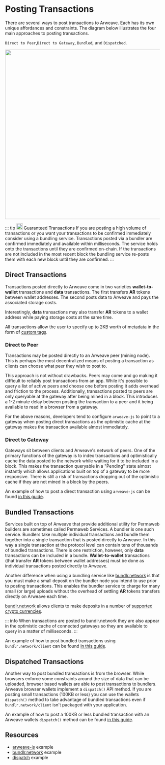 # Posting Transactions
There are several ways to post transactions to Arweave. Each has its own unique affordances and constraints. The diagram below illustrates the four main approaches to posting transactions.

`Direct to Peer`,`Direct to Gateway`, `Bundled`, and `Dispatched`.

<img src="https://arweave.net/Z1eDDnz4kqxAkkzy6p5elMz-jKnlaVIletp-Tm6W8kQ" width="550">

::: tip <img src="https://arweave.net/blzzObMx8QvyrPTdLPGV3m-NsnJ-QqBzvQIQzzZEfIk" width="20"> Guaranteed Transactions
If you are posting a high volume of transactions or you want your transactions to be confirmed immediately consider using a bundling service. Transactions posted via a bundler are confirmed immediately and available within milliseconds. The service holds onto the transactions until they are confirmed on-chain. If the transactions are not included in the most recent block the bundling service re-posts them with each new block until they are confirmed. 
:::

## Direct Transactions
Transactions posted directly to Arweave come in two varieties **wallet-to-wallet** transactions and **data** transactions. The first transfers **AR** tokens between wallet addresses. The second posts data to Arweave and pays the associated storage costs.

Interestingly, **data** transactions may also transfer **AR** tokens to a wallet address while paying storage costs at the same time. 

All transactions allow the user to specify up to 2KB worth of metadata in the form of [custom tags](./tags.md).



### Direct to Peer
Transactions may be posted directly to an Arweave peer (mining node). This is perhaps the most decentralized means of posting a transaction as clients can choose what peer they wish to post to. 

This approach is not without drawbacks. Peers may come and go making it difficult to reliably post transactions from an app. While it's possible to query a list of active peers and choose one before posting it adds overhead and friction to the process. Additionally, transactions posted to peers are only queryable at the gateway after being mined in a block. This introduces a 1-2 minute delay between posting the transaction to a peer and it being available to read in a browser from a gateway.

For the above reasons, developers tend to configure `arweave-js` to point to a gateway when posting direct transactions as the optimistic cache at the gateway makes the transaction available almost immediately.

### Direct to Gateway
Gateways sit between clients and Arweave's network of peers. One of the primary functions of the gateway is to index transactions and optimistically cache the data posted to the network while waiting for it to be included in a block. This makes the transaction queryable in a "Pending" state almost instantly which allows applications built on top of a gateway to be more responsive. There is still a risk of transactions dropping out of the optimistic cache if they are not mined in a block by the peers.

An example of how to post a direct transaction using `arweave-js` can be found [in this guide](../guides/posting-transactions/arweave-js.md).

## Bundled Transactions
Services built on top of Arweave that provide additional utility for Permaweb builders are sometimes called Permaweb Services. A bundler is one such service. Bundlers take multiple individual transactions and bundle them together into a single transaction that is posted directly to Arweave. In this way a single transaction at the protocol level can contain tens of thousands of bundled transactions. There is one restriction, however, only **data** transactions can be included in a bundle. **Wallet-to-wallet** transactions (that transfer **AR** tokens between wallet addresses) must be done as individual transactions posted directly to Arweave.

Another difference when using a bundling service like [bundlr.network](https://bundlr.network) is that you must make a small deposit on the bundler node you intend to use prior to posting transactions. This enables the bundler service to charge for many small (or large) uploads without the overhead of settling **AR** tokens transfers directly on Arweave each time.

[bundlr.network](https://bundlr.network) allows clients to make deposits in a number of [supported crypto currencies](https://docs.bundlr.network/docs/currencies).

::: info
When transactions are posted to bundlr.network they are also appear in the optimistic cache of connected gateways so they are available to query in a matter of milliseconds.
:::

 An example of how to post bundled transactions using `bundlr.network/client` can be found [in this guide](../guides/posting-transactions/bundlr.md).

## Dispatched Transactions
Another way to post bundled transactions is from the browser. While browsers enforce some constraints around the size of data that can be uploaded, browser based wallets are able to post transactions to bundlers. Arweave browser wallets implement a `dispatch()` API method. If you are posting small transactions (100KB or less) you can use the wallets `dispatch()` method to take advantage of bundled transactions even if `bundlr.network/client` isn't packaged with your application.

 An example of how to post a 100KB or less bundled transaction with an Arweave wallets `dispatch()` method can be found [in this guide](../guides/posting-transactions/dispatch.md).

## Resources
* [arweave-js](../guides/posting-transactions/arweave-js.md) example
* [bundlr.network](../guides/posting-transactions/bundlr.md) example
* [dispatch](../guides//posting-transactions/dispatch.md) example

